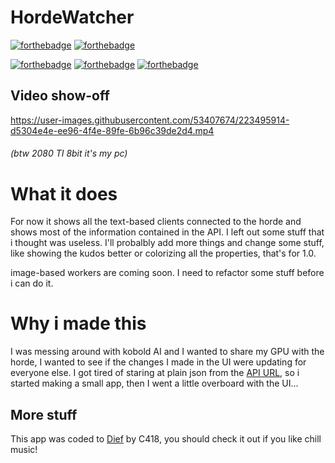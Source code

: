 # HordeWatcher
[![forthebadge](https://forthebadge.com/images/badges/powered-by-electricity.svg)](https://forthebadge.com)
[![forthebadge](https://forthebadge.com/images/badges/you-didnt-ask-for-this.svg)](https://forthebadge.com)

[![forthebadge](https://forthebadge.com/images/badges/uses-html.svg)](https://forthebadge.com)
[![forthebadge](https://forthebadge.com/images/badges/made-with-go.svg)](https://forthebadge.com)
[![forthebadge](https://forthebadge.com/images/badges/made-with-vue.svg)](https://forthebadge.com)

## Video show-off

https://user-images.githubusercontent.com/53407674/223495914-d5304e4e-ee96-4f4e-89fe-6b96c39de2d4.mp4
###### (btw 2080 TI 8bit it's my pc)

# What it does

For now it shows all the text-based clients connected to the horde and shows most of the information contained in the API. I left out some stuff that i thought was useless. I'll probalbly add more things and change some stuff, like showing the kudos better or colorizing all the properties, that's for 1.0.

image-based workers are coming soon. I need to refactor some stuff before i can do it.

# Why i made this
I was messing around with kobold AI and I wanted to share my GPU with the horde, I wanted to see if the changes I made in the UI were updating for everyone else.
I got tired of staring at plain json from the [API URL](https://aihorde.net/api/v2/workers?type=text), so i started making a small app, then I went a little overboard with the UI...

## More stuff

This app was coded to [Dief](https://open.spotify.com/album/0oZiDBfoqJTgIcPdCfVGSQ) by C418, you should check it out if you like chill music!
